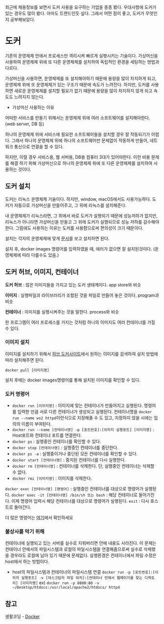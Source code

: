 최근에 채용정보를 보면서 도커 사용을 요구하는 기업을 종종 봤다. 우대사항에 도커가 있는 경우도 많이 봤다. 아마도 트랜드인듯 싶다. 그래서 어떤 점이 좋고, 도커가 무엇인지 공부해보았다.

# 도커

기존의 운영체제 안에서 프로세스만 격리시켜 빠르게 실행시키는 기술이다. 가상머신을 사용하여 운영체제 위에 또 다른 운영체제를 설치하여 독립적인 환경을 세팅하는 방법과 다르다.

가상머신을 사용하면, 운영체제를 또 설치해야하기 때문에 용량을 많이 차지하게 되고, 운영체제 위에 또 운영체제가 있는 구조기 때문에 속도가 느려진다. 하지만, 도커를 사용하면 새로운 운영체제를 설치할 필요가 없기 때문에 용량을 많이 차지하지 않게 되고 속도도 느려지지 않는다.

- 가상머신 사용하는 이유

어떠한 서비스를 만들기 위해서는 운영체제 위에 여러 소프트웨어를 설치해야한다.(web server, DB 등)

하나의 운영체제 위에 서비스에 필요한 소프트웨어들을 설치할 경우 잘 작동되기가 어렵다. 그래서 하나의 운영체제 위에 하나의 소프트웨어만 문제없이 작동하게 만들어, 네트워크 통신으로 연결을 할 수 있다.

하지만, 이럴 경우 서비스용, 웹 서버용, DB용 컴퓨터 3대가 있어야한다. 이런 비용 문제를 해결 하기 위해 가상머신으로 하나의 운영체제 위에 또 다른 운영체제를 설치하여 사용하는 것이다.

## 도커 설치

도커는 리눅스 운영체제 기술이다. 하지만, window, macOS에서도 사용가능하다. 도커가 자동으로 가상머신을 만들어주고, 그 위에 리눅스를 설치해준다.

내 운영체제가 리눅스라면, 그 위에서 바로 도커가 실행되기 때문에 성능저하가 없지만, 리눅스가 아니라면 가상머신을 만들고 그 위에 도커가 실행되므로 성능 저하를 감수해야한다. 그럼에도 사용하는 이유는 도커를 사용함으로써 편의성이 크기 때문이다.

설치는 각자의 운영체제에 맞게 [문서](https://docs.docker.com/get-docker/)를 보고 설치하면 된다.

설치 후, docker images 명령어를 입력하였을 때, 에러가 없으면 잘 설치된것이다. (운영체제에 따라 다를수도 있음.)

## 도커 허브, 이미지, 컨테이너

**도커 허브** : 많은 이미지들을 가지고 있는 도커 생태계이다. app store와 비슷

**이미지** : 실행파일과 라이브러리가 조합된 것을 파일로 만들어 놓은 것이다. program과 비슷

**컨테이너** : 이미지를 실행시켜주는 것을 말한다. process와 비슷

한 프로그램이 여러 프로세스를 가지는 것처럼 하나의 이미지도 여러 컨테이너를 가질 수 있다.

### 이미지 설치

이미지를 설치하기 위해서 [허브 도커사이트](https://hub.docker.com/search?type=image)에서 원하는 이미지를 검색하여 설치 방법에 따라 설치해주면 된다.

`docker pull [이미지명]`

설치 후에는 docker images명령어를 통해 설치된 이미지를 확인할 수 있다.

### 도커 명령어

- `docker run [이미지명]` : 이미지에 맞는 컨테이너가 만들어지고 실행된다. 명령어를 입력한 만큼 서로 다른 컨테이너가 생성되고 실행된다. 컨테이너명을 `docker run --name ws2 httpd`이런식으로 지정해줄 수 도 있고, 지정하지 않을 시에는 임의의 이름이 부여된다.
- `docker run --name [컨테이너명] -p [포트번호]:[이미지 실행포트] [이미지명]` : Host포트와 컨테이너 포트를 연결한다.
- `docker ps` : 실행중인 컨테이너를 확인할 수 있다.
- `docker stop [컨테이너명]` : 실행중인 컨테이너를 중단한다.
- `docker ps -a` : 실행중이거나 중단된 모든 컨테이너를 확인할 수 있다.
- `docker start [컨테이너명]` : 중지된 컨테이너를 다시 실행한다.
- `docker rm [컨테이너명]` : 컨테이너를 삭제한다. 단, 실행중인 컨테이너는 삭제할 수 없다.
- `docker rmi [이미지명]` : 이미지를 삭제한다.

`docker exec [컨테이너명] [명령어]` : 실행중인 컨테이너를 대상으로 명령어가 실행된다.
`docker exec -it [컨테이너명] /bin/sh 또는 bash` : 해당 컨테이너로 들어가진다. 이제 명령어 입력시 해당 컨테이너를 대상으로 명령어가 실행된다.
`exit` : 다시 호스트로 돌아간다.

더 많은 명령어는 [여기](https://docs.docker.com/engine/reference/commandline/run/)에서 확인하세요

### 불상사를 막기 위해

컨테이너에 실행되고 있는 서버를 실수로 지워버리면 안에 내용도 사라진다. 이 문제는 컨테이너 안에서의 파일시스템과 로컬의 파일시스템을 연결해줌으로써 실수로 삭제했을 경우라도 로컬에 남아 있기 때문에 문제없다. 실행환경은 컨테이너에서 파일 수정은 host에서 하는 방법이다.

- host의 파일시스템과 컨테이너의 파일시스템 연결
  `docker run -p [포트번호]:[이미지 실행포트] -v [데스크탑의 파일 위치]:[컨테이너 안에서 웹페이지를 찾는 디렉토리] [이미지명]`
  ex) `docker run -p 8080:80 -v ~/Desktop/htdocs:/usr/local/apache2/htdocs/ httpd`

## 참고

생활코딩 - [Docker](https://youtu.be/Ps8HDIAyPD0)
